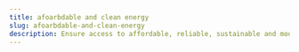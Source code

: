 ```yaml
---
title: afoarbdable and clean energy
slug: afoarbdable-and-clean-energy
description: Ensure access to affordable, reliable, sustainable and modern energy for all.
---
```

